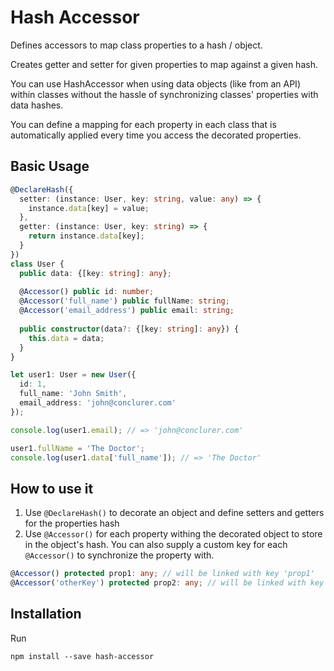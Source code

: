 # Hash Accessor

Defines accessors to map class properties to a hash / object.

Creates getter and setter for given properties to map against a given hash.

You can use HashAccessor when using data objects (like from an API) within classes without the hassle of synchronizing classes' properties with data hashes.

You can define a mapping for each property in each class that is automatically applied every time you access the decorated properties.

## Basic Usage

```typescript
@DeclareHash({
  setter: (instance: User, key: string, value: any) => {
    instance.data[key] = value;
  },
  getter: (instance: User, key: string) => {
    return instance.data[key];
  }
})
class User {
  public data: {[key: string]: any};
  
  @Accessor() public id: number;
  @Accessor('full_name') public fullName: string;
  @Accessor('email_address') public email: string;
  
  public constructor(data?: {[key: string]: any}) {
    this.data = data;
  }
}

let user1: User = new User({
  id: 1,
  full_name: 'John Smith',
  email_address: 'john@conclurer.com'
});

console.log(user1.email); // => 'john@conclurer.com'

user1.fullName = 'The Doctor';
console.log(user1.data['full_name']); // => 'The Doctor'
```

## How to use it

1. Use `@DeclareHash()` to decorate an object and define setters and getters for the properties hash
2. Use `@Accessor()` for each property withing the decorated object to store in the object's hash. You can also supply a custom key for each `@Accessor()` to synchronize the property with.

```typescript
@Accessor() protected prop1: any; // will be linked with key 'prop1'
@Accessor('otherKey') protected prop2: any; // will be linked with key 'otherKey'
```

## Installation

Run

```
npm install --save hash-accessor
```